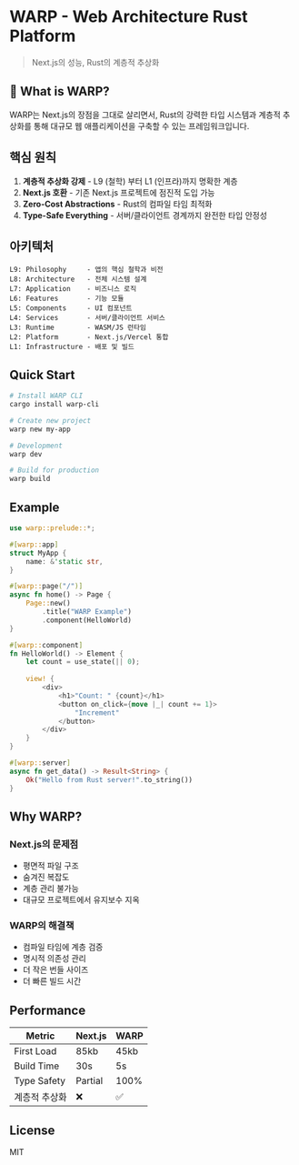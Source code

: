 # WARP - Web Architecture Rust Platform

> Next.js의 성능, Rust의 계층적 추상화

## 🚀 What is WARP?

WARP는 Next.js의 장점을 그대로 살리면서, Rust의 강력한 타입 시스템과 계층적 추상화를 통해 대규모 웹 애플리케이션을 구축할 수 있는 프레임워크입니다.

## 핵심 원칙

1. **계층적 추상화 강제** - L9 (철학) 부터 L1 (인프라)까지 명확한 계층
2. **Next.js 호환** - 기존 Next.js 프로젝트에 점진적 도입 가능
3. **Zero-Cost Abstractions** - Rust의 컴파일 타임 최적화
4. **Type-Safe Everything** - 서버/클라이언트 경계까지 완전한 타입 안정성

## 아키텍처

```
L9: Philosophy     - 앱의 핵심 철학과 비전
L8: Architecture   - 전체 시스템 설계
L7: Application    - 비즈니스 로직
L6: Features       - 기능 모듈
L5: Components     - UI 컴포넌트
L4: Services       - 서버/클라이언트 서비스
L3: Runtime        - WASM/JS 런타임
L2: Platform       - Next.js/Vercel 통합
L1: Infrastructure - 배포 및 빌드
```

## Quick Start

```bash
# Install WARP CLI
cargo install warp-cli

# Create new project
warp new my-app

# Development
warp dev

# Build for production
warp build
```

## Example

```rust
use warp::prelude::*;

#[warp::app]
struct MyApp {
    name: &'static str,
}

#[warp::page("/")]
async fn home() -> Page {
    Page::new()
        .title("WARP Example")
        .component(HelloWorld)
}

#[warp::component]
fn HelloWorld() -> Element {
    let count = use_state(|| 0);
    
    view! {
        <div>
            <h1>"Count: " {count}</h1>
            <button on_click={move |_| count += 1}>
                "Increment"
            </button>
        </div>
    }
}

#[warp::server]
async fn get_data() -> Result<String> {
    Ok("Hello from Rust server!".to_string())
}
```

## Why WARP?

### Next.js의 문제점
- 평면적 파일 구조
- 숨겨진 복잡도
- 계층 관리 불가능
- 대규모 프로젝트에서 유지보수 지옥

### WARP의 해결책
- 컴파일 타임에 계층 검증
- 명시적 의존성 관리
- 더 작은 번들 사이즈
- 더 빠른 빌드 시간

## Performance

| Metric | Next.js | WARP |
|--------|---------|------|
| First Load | 85kb | 45kb |
| Build Time | 30s | 5s |
| Type Safety | Partial | 100% |
| 계층적 추상화 | ❌ | ✅ |

## License

MIT